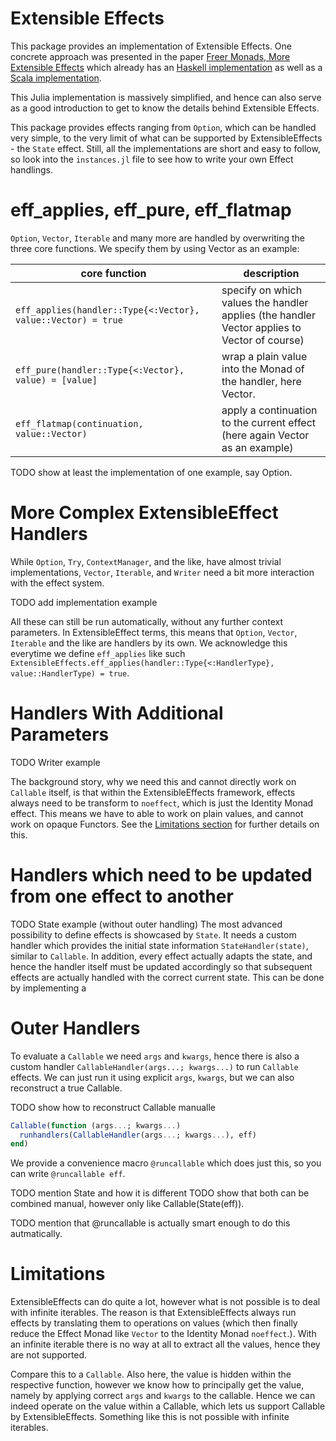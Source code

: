 # Extensible Effects

This package provides an implementation of Extensible Effects. One concrete approach was presented in the paper [Freer Monads, More Extensible Effects](http://okmij.org/ftp/Haskell/extensible/more.pdf) which already has an [Haskell implementation](https://hackage.haskell.org/package/freer-effects) as well as a [Scala implementation](https://github.com/atnos-org/eff).

This Julia implementation is massively simplified, and hence can also serve as a good introduction to get to know the details behind Extensible Effects.

This package provides effects ranging from `Option`, which can be handled very simple, to the very limit of what can be supported by ExtensibleEffects - the `State` effect. Still, all the implementations are short and easy to follow, so look into the `instances.jl` file to see how to write your own Effect handlings.

# eff_applies, eff_pure, eff_flatmap

`Option`, `Vector`, `Iterable` and many more are handled by overwriting the three core functions. We specify them by using Vector as an example:

core function | description
------------- | ------------
`eff_applies(handler::Type{<:Vector}, value::Vector) = true` | specify on which values the handler applies (the handler Vector applies to Vector of course)
`eff_pure(handler::Type{<:Vector}, value) = [value]` | wrap a plain value into the Monad of the handler, here Vector.
`eff_flatmap(continuation, value::Vector)` | apply a continuation to the current effect (here again Vector as an example)

TODO show at least the implementation of one example, say Option.

# More Complex ExtensibleEffect Handlers

While `Option`, `Try`, `ContextManager`, and the like, have almost trivial implementations, `Vector`, `Iterable`, and `Writer` need a bit more interaction with the effect system.

TODO add implementation example

All these can still be run automatically, without any further context parameters. In ExtensibleEffect terms, this means that `Option`, `Vector`, `Iterable` and the like are handlers by its own.
We acknowledge this everytime we define `eff_applies` like such `ExtensibleEffects.eff_applies(handler::Type{<:HandlerType}, value::HandlerType) = true`.

# Handlers With Additional Parameters
TODO Writer example

The background story, why we need this and cannot directly work on `Callable` itself, is that within the ExtensibleEffects framework, effects always need to be transform to `noeffect`, which is just the Identity Monad effect. This means we have to able to work on plain values, and cannot work on opaque Functors. See the [Limitations section](#limitations) for further details on this.

# Handlers which need to be updated from one effect to another

TODO State example  (without outer handling)
The most advanced possibility to define effects is showcased by `State`. It needs a custom handler which provides the initial state information `StateHandler(state)`, similar to `Callable`. In addition, every effect actually adapts the state, and hence the handler itself must be updated accordingly so that subsequent effects are actually handled with the correct current state. This can be done by implementing a


# Outer Handlers
To evaluate a `Callable` we need `args` and `kwargs`, hence there is also a custom handler `CallableHandler(args...; kwargs...)` to run `Callable` effects. We can just run it using explicit `args`, `kwargs`, but we can also reconstruct a true Callable.

TODO show how to reconstruct Callable manualle
```julia
Callable(function (args...; kwargs...)
  runhandlers(CallableHandler(args...; kwargs...), eff)
end)
```
We provide a convenience macro `@runcallable` which does just this, so you can write `@runcallable eff`.


TODO mention State and how it is different
TODO show that both can be combined manual, however only like Callable(State(eff)).

TODO mention that @runcallable is actually smart enough to do this autmatically.


# Limitations

ExtensibleEffects can do quite a lot, however what is not possible is to deal with infinite iterables. The reason is that ExtensibleEffects always run effects by translating them to operations on values (which then finally reduce the Effect Monad like `Vector` to the Identity Monad `noeffect`.).
With an infinite iterable there is no way at all to extract all the values, hence they are not supported.

Compare this to a `Callable`. Also here, the value is hidden within the respective function, however we know how to principally get the value, namely by applying correct `args` and `kwargs` to the callable. Hence we can indeed operate on the value within a Callable, which lets us support Callable by ExtensibleEffects. Something like this is not possible with infinite iterables.
